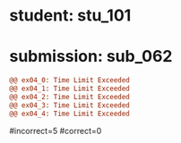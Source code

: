 # student: stu_101
# submission: sub_062

```diff
@@ ex04_0: Time Limit Exceeded
@@ ex04_1: Time Limit Exceeded
@@ ex04_2: Time Limit Exceeded
@@ ex04_3: Time Limit Exceeded
@@ ex04_4: Time Limit Exceeded
```
#incorrect=5
#correct=0
